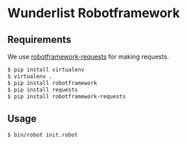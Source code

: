 Wunderlist Robotframework
=========================

## Requirements

We use [robotframework-requests](https://github.com/bulkan/robotframework-requests) for making requests.

```bash
$ pip install virtualenv
$ virtualenv .
$ pip install robotframework
$ pip install requests
$ pip install robotframework-requests
```

## Usage

```bash
$ bin/robot init.robot
```
